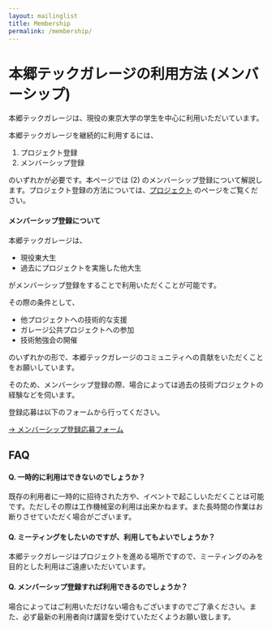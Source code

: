 ```yaml
---
layout: mailinglist
title: Membership
permalink: /membership/
---
```


# 本郷テックガレージの利用方法 (メンバーシップ)

本郷テックガレージは、現役の東京大学の学生を中心に利用いただいています。

本郷テックガレージを継続的に利用するには、

1. プロジェクト登録
1. メンバーシップ登録

のいずれかが必要です。本ページでは (2) のメンバーシップ登録について解説します。プロジェクト登録の方法については、[プロジェクト](../project/) のページをご覧ください。

#### メンバーシップ登録について

本郷テックガレージは、

- 現役東大生
- 過去にプロジェクトを実施した他大生

がメンバーシップ登録をすることで利用いただくことが可能です。

その際の条件として、

- 他プロジェクトへの技術的な支援
- ガレージ公共プロジェクトへの参加
- 技術勉強会の開催

のいずれかの形で、本郷テックガレージのコミュニティへの貢献をいただくことをお願いしています。

そのため、メンバーシップ登録の際、場合によっては過去の技術プロジェクトの経験などを伺います。

登録応募は以下のフォームから行ってください。

[-> メンバーシップ登録応募フォーム](https://goo.gl/forms/ba1D3ONLqqo3lyTH3)

## FAQ

#### Q. 一時的に利用はできないのでしょうか？

既存の利用者に一時的に招待された方や、イベントで起こしいただくことは可能です。ただしその際は工作機械室の利用は出来かねます。また長時間の作業はお断りさせていただく場合がございます。

#### Q. ミーティングをしたいのですが、利用してもよいでしょうか？

本郷テックガレージはプロジェクトを進める場所ですので、ミーティングのみを目的とした利用はご遠慮いただいています。

#### Q. メンバーシップ登録すれば利用できるのでしょうか？

場合によってはご利用いただけない場合もございますのでご了承ください。また、必ず最新の利用者向け講習を受けていただくようお願い致します。